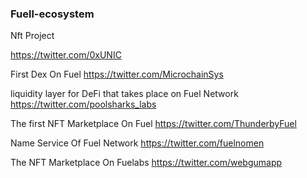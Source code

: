 ### Fuell-ecosystem

Nft Project

https://twitter.com/0xUNIC

First Dex On Fuel
https://twitter.com/MicrochainSys

liquidity layer for DeFi that takes place on Fuel Network
https://twitter.com/poolsharks_labs

The first NFT Marketplace On Fuel
https://twitter.com/ThunderbyFuel

Name Service Of Fuel Network
https://twitter.com/fuelnomen

The NFT Marketplace On Fuelabs
https://twitter.com/webgumapp
